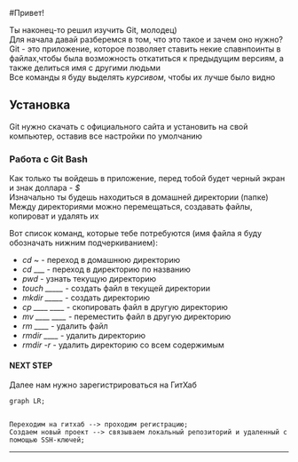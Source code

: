 #Привет!

Ты наконец-то решил изучить Git, молодец)  
Для начала давай разберемся в том, что это такое и зачем оно нужно?  
Git - это приложение, которое позволяет ставить некие спавнпоинты в файлах,чтобы была возможность откатиться к предыдущим версиям, а также делиться имя с другими людьми  
Все команды я буду выделять *курсивом*, чтобы их лучше было видно

## Установка

Git нужно скачать с официального сайта и установить на свой компьютер, оставив все настройки по умолчанию


### Работа с Git Bash

Как только ты войдешь в приложение, перед тобой будет черный экран и знак доллара - *$*  
Изначально ты будешь находиться в домашней директории (папке)  
Между директориями можно перемещаться, создавать файлы, копироват и удалять их  


Вот список команд, которые тебе потребуются (имя файла я буду обозначать нижним подчеркиванием):
- *cd* ~ - переход в домашнюю директорию
- *cd* ___ - переход в директорию по названию
- *pwd* - узнать текущую директорию
- *touch _____* - создать файл в текущей директории
- *mkdir _____* - создать директорию
- *cp ____ ____* - скопировать файл в другую директорию
- *mv ____ ____* - переместить файл в другую директорию
- *rm ____* - удалить файл
- *rmdir ____* - удалить директорию
- *rmdir -r* - удалить директорию со всем содержимым


#### NEXT STEP


Далее нам нужно зарегистрироваться на ГитХаб

```mermaid  
graph LR; 

 
Переходим на гитхаб --> проходим регистрацию;
Cоздаем новый проект --> связываем локальный репозиторий и удаленный с помощью SSH-ключей;  
```  


--------
